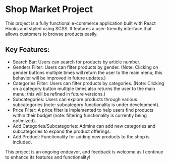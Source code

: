 
# Shop Market Project

This project is a fully functional e-commerce application built with React Hooks and styled using SCSS. It features a user-friendly interface that allows customers to browse products easily.

## Key Features:
- Search Bar: Users can search for products by article number.
- Genders Filter: Users can filter products by gender. (Note: Clicking on gender buttons multiple times will return the user to the main menu; this behavior will be improved in future updates.)
- Categories Filter: Users can filter products by categories. (Note: Clicking on a category button multiple times also returns the user to the main menu; this will be refined in future versions.)
- Subcategories: Users can explore products through various subcategories (note: subcategory functionality is under development).
- Price Filter: A price filter is implemented to help users find products within their budget (note: filtering functionality is currently being optimized).
- Add Categories/Subcategories: Admins can add new categories and subcategories to expand the product offerings.
- Add Product: Functionality for adding new products to the shop is included.

This project is an ongoing endeavor, and feedback is welcome as I continue to enhance its features and functionality!


